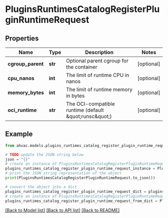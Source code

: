 # PluginsRuntimesCatalogRegisterPluginRuntimeRequest


## Properties

Name | Type | Description | Notes
------------ | ------------- | ------------- | -------------
**cgroup_parent** | **str** | Optional parent cgroup for the container | [optional] 
**cpu_nanos** | **int** | The limit of runtime CPU in nanos | [optional] 
**memory_bytes** | **int** | The limit of runtime memory in bytes | [optional] 
**oci_runtime** | **str** | The OCI-compatible runtime (default \&quot;runsc\&quot;) | [optional] 

## Example

```python
from ahvac.models.plugins_runtimes_catalog_register_plugin_runtime_request import PluginsRuntimesCatalogRegisterPluginRuntimeRequest

# TODO update the JSON string below
json = "{}"
# create an instance of PluginsRuntimesCatalogRegisterPluginRuntimeRequest from a JSON string
plugins_runtimes_catalog_register_plugin_runtime_request_instance = PluginsRuntimesCatalogRegisterPluginRuntimeRequest.from_json(json)
# print the JSON string representation of the object
print(PluginsRuntimesCatalogRegisterPluginRuntimeRequest.to_json())

# convert the object into a dict
plugins_runtimes_catalog_register_plugin_runtime_request_dict = plugins_runtimes_catalog_register_plugin_runtime_request_instance.to_dict()
# create an instance of PluginsRuntimesCatalogRegisterPluginRuntimeRequest from a dict
plugins_runtimes_catalog_register_plugin_runtime_request_from_dict = PluginsRuntimesCatalogRegisterPluginRuntimeRequest.from_dict(plugins_runtimes_catalog_register_plugin_runtime_request_dict)
```
[[Back to Model list]](../README.md#documentation-for-models) [[Back to API list]](../README.md#documentation-for-api-endpoints) [[Back to README]](../README.md)


